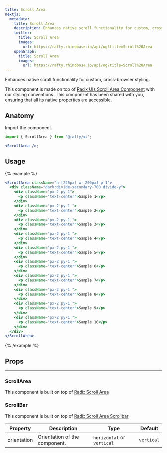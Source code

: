 ```yaml
---
title: Scroll Area
nextjs:
  metadata:
    title: Scroll Area
    description: Enhances native scroll functionality for custom, cross-browser styling.
    twitter:
      title: Scroll Area
      images:
        url: https://rafty.rhinobase.io/api/og?title=Scroll%20Area
    openGraph:
      title: Scroll Area
      images:
        url: https://rafty.rhinobase.io/api/og?title=Scroll%20Area
---
```


Enhances native scroll functionality for custom, cross-browser styling.

This component is made on top of [Radix UIs Scroll Area Component](https://www.radix-ui.com/primitives/docs/components/scroll-area) with our styling conventions. This component has been shared with you, ensuring that all its native properties are accessible.

## Anatomy

Import the component.

```jsx
import { ScrollArea } from "@rafty/ui";

<ScrollArea />;
```

## Usage

{% example %}

```jsx
<ScrollArea className="h-[225px] w-[200px] p-1">
  <div className="dark:divide-secondary-700 divide-y">
    <div className="px-2 py-1">
      <p className="text-center">Sample 1</p>
    </div>
    <div className="px-2 py-1 ">
      <p className="text-center">Sample 2</p>
    </div>
    <div className="px-2 py-1 ">
      <p className="text-center">Sample 3</p>
    </div>
    <div className="px-2 py-1 ">
      <p className="text-center">Sample 4</p>
    </div>
    <div className="px-2 py-1 ">
      <p className="text-center">Sample 5</p>
    </div>
    <div className="px-2 py-1 ">
      <p className="text-center">Sample 6</p>
    </div>
    <div className="px-2 py-1 ">
      <p className="text-center">Sample 7</p>
    </div>
    <div className="px-2 py-1 ">
      <p className="text-center">Sample 8</p>
    </div>
    <div className="px-2 py-1 ">
      <p className="text-center">Sample 9</p>
    </div>
    <div className="px-2 py-1 ">
      <p className="text-center">Sample 10</p>
    </div>
  </div>
</ScrollArea>
```

{% /example %}

## Props

---

### ScrollArea

This component is built on top of [Radix Scroll Area](https://www.radix-ui.com/primitives/docs/components/scroll-area#root)

### ScrollBar

This component is built on top of [Radix Scroll Area Scrollbar](https://www.radix-ui.com/primitives/docs/components/scroll-area#scrollbar)

| Property    | Description                   | Type                       | Default    |
| ----------- | ----------------------------- | -------------------------- | ---------- |
| orientation | Orientation of the component. | `horizontal` or `vertical` | `vertical` |
